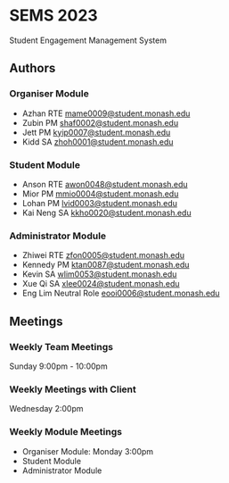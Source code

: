 # SEMS 2023

Student Engagement Management System


## Authors

### Organiser Module
- Azhan RTE <mame0009@student.monash.edu>
- Zubin PM <shaf0002@student.monash.edu> 
- Jett PM <kyip0007@student.monash.edu> 
- Kidd SA <zhoh0001@student.monash.edu>

### Student Module 
- Anson RTE <awon0048@student.monash.edu>
- Mior PM <mmio0004@student.monash.edu> 
- Lohan PM <lvid0003@student.monash.edu>
- Kai Neng SA <kkho0020@student.monash.edu>

### Administrator Module 
- Zhiwei RTE <zfon0005@student.monash.edu> 
- Kennedy PM <ktan0087@student.monash.edu> 
- Kevin SA <wlim0053@student.monash.edu> 
- Xue Qi SA <xlee0024@student.monash.edu> 
- Eng Lim Neutral Role <eooi0006@student.monash.edu>
## Meetings
### Weekly Team Meetings
Sunday 9:00pm - 10:00pm

### Weekly Meetings with Client
Wednesday 2:00pm

### Weekly Module Meetings
- Organiser Module: Monday 3:00pm
- Student Module
- Administrator Module